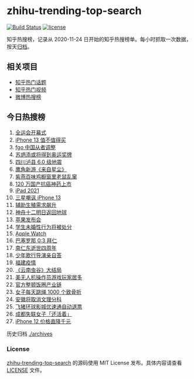 # zhihu-trending-top-search

[![Build Status](https://github.com/justjavac/zhihu-trending-top-search/workflows/ci/badge.svg?branch=main)](https://github.com/justjavac/zhihu-trending-top-search/actions)
[![license](https://img.shields.io/github/license/justjavac/zhihu-trending-top-search)](https://github.com/justjavac/zhihu-trending-top-search/blob/main/LICENSE)

知乎热搜榜，记录从 2020-11-24 日开始的知乎热搜榜单。每小时抓取一次数据，按天[归档](./archives)。

## 相关项目

- [知乎热门话题](https://github.com/justjavac/zhihu-trending-hot-questions)
- [知乎热门视频](https://github.com/justjavac/zhihu-trending-hot-video)
- [微博热搜榜](https://github.com/justjavac/weibo-trending-hot-search)

## 今日热搜榜

<!-- BEGIN -->
<!-- 最后更新时间 Thu Sep 16 2021 16:15:02 GMT+0800 (China Standard Time) -->

1. [全运会开幕式](https://www.zhihu.com/search?q=全运会)
1. [iPhone 13 值不值得买](https://www.zhihu.com/search?q=iphone13)
1. [fgo 中国从者调整](https://www.zhihu.com/search?q=fgo)
1. [苏炳添或将得到奥运奖牌](https://www.zhihu.com/search?q=苏炳添)
1. [四川泸县 6.0 级地震](https://www.zhihu.com/search?q=泸县)
1. [鹰角新游《来自星尘》](https://www.zhihu.com/search?q=来自星尘)
1. [紫燕百味鸡橱窗里老鼠乱窜](https://www.zhihu.com/search?q=紫燕百味鸡)
1. [120 万国产抗癌神药上市](https://www.zhihu.com/search?q=国产抗癌神药)
1. [iPad 2021](https://www.zhihu.com/search?q=ipad2021)
1. [三星嘲讽 iPhone 13](https://www.zhihu.com/search?q=三星嘲讽iPhone)
1. [辅助生殖需求飙升](https://www.zhihu.com/search?q=辅助生殖技术)
1. [神舟十二明日返回地球](https://www.zhihu.com/search?q=神舟十二)
1. [苹果发布会](https://www.zhihu.com/search?q=苹果发布会)
1. [学生未婚性行为将被处分](https://www.zhihu.com/search?q=未婚性行为)
1. [Apple Watch](https://www.zhihu.com/search?q=appleWatch)
1. [巴塞罗那 0:3 拜仁](https://www.zhihu.com/search?q=拜仁)
1. [南仁东逝世四周年](https://www.zhihu.com/search?q=南仁东)
1. [少年歌行导演亲自答](https://www.zhihu.com/search?q=少年歌行)
1. [福建疫情](https://www.zhihu.com/search?q=莆田疫情)
1. [《云南虫谷》大结局](https://www.zhihu.com/search?q=云南虫谷)
1. [美无人机操作员游戏玩家居多](https://www.zhihu.com/search?q=无人机)
1. [官方整顿饭圈产业链](https://www.zhihu.com/search?q=饭圈产业链)
1. [女子每天跳绳 1000 个致骨折](https://www.zhihu.com/search?q=跳绳)
1. [安徽将取消文理分科](https://www.zhihu.com/search?q=安徽高考)
1. [飞猪环球影城优速通自动退票](https://www.zhihu.com/search?q=北京环球影城)
1. [成都失联女子「还活着」](https://www.zhihu.com/search?q=成都女子失联)
1. [iPhone 12 价格直降千元](https://www.zhihu.com/search?q=iPhone12)

<!-- END -->

历史归档 [./archives](./archives)

### License

[zhihu-trending-top-search](https://github.com/justjavac/zhihu-trending-top-search)
的源码使用 MIT License 发布。具体内容请查看 [LICENSE](./LICENSE) 文件。
